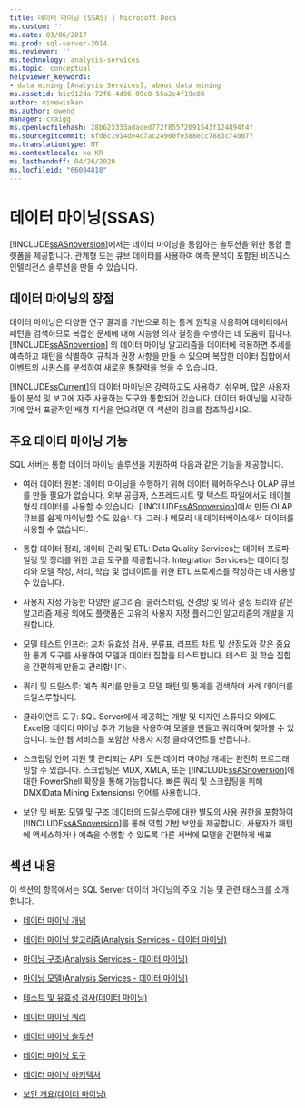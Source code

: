 ```yaml
---
title: 데이터 마이닝 (SSAS) | Microsoft Docs
ms.custom: ''
ms.date: 03/06/2017
ms.prod: sql-server-2014
ms.reviewer: ''
ms.technology: analysis-services
ms.topic: conceptual
helpviewer_keywords:
- data mining [Analysis Services], about data mining
ms.assetid: b1c912da-72f6-4d96-89c8-55a2c4f19e88
author: minewiskan
ms.author: owend
manager: craigg
ms.openlocfilehash: 28b623333adaced772f85572091543f124894f4f
ms.sourcegitcommit: 6fd8c1914de4c7ac24900fe388ecc7883c740077
ms.translationtype: MT
ms.contentlocale: ko-KR
ms.lasthandoff: 04/26/2020
ms.locfileid: "66084818"
---
```

# <a name="data-mining-ssas"></a>데이터 마이닝(SSAS)
  [!INCLUDE[ssASnoversion](../../includes/ssasnoversion-md.md)]에서는 데이터 마이닝을 통합하는 솔루션을 위한 통합 플랫폼을 제공합니다. 관계형 또는 큐브 데이터를 사용하여 예측 분석이 포함된 비즈니스 인텔리전스 솔루션을 만들 수 있습니다.  
  
## <a name="benefits-of-data-mining"></a>데이터 마이닝의 장점  
 데이터 마이닝은 다양한 연구 결과를 기반으로 하는 통계 원칙을 사용하여 데이터에서 패턴을 검색하므로 복잡한 문제에 대해 지능형 의사 결정을 수행하는 데 도움이 됩니다. [!INCLUDE[ssASnoversion](../../includes/ssasnoversion-md.md)] 의 데이터 마이닝 알고리즘을 데이터에 적용하면 추세를 예측하고 패턴을 식별하여 규칙과 권장 사항을 만들 수 있으며 복잡한 데이터 집합에서 이벤트의 시퀀스를 분석하여 새로운 통찰력을 얻을 수 있습니다.  
  
 [!INCLUDE[ssCurrent](../../includes/sscurrent-md.md)]의 데이터 마이닝은 강력하고도 사용하기 쉬우며, 많은 사용자들이 분석 및 보고에 자주 사용하는 도구와 통합되어 있습니다. 데이터 마이닝을 시작하기에 앞서 포괄적인 배경 지식을 얻으려면 이 섹션의 링크를 참조하십시오.  
  
## <a name="key-data-mining-features"></a>주요 데이터 마이닝 기능  
 SQL 서버는 통합 데이터 마이닝 솔루션을 지원하여 다음과 같은 기능을 제공합니다.  
  
-   여러 데이터 원본: 데이터 마이닝을 수행하기 위해 데이터 웨어하우스나 OLAP 큐브를 만들 필요가 없습니다. 외부 공급자, 스프레드시트 및 텍스트 파일에서도 테이블 형식 데이터를 사용할 수 있습니다. [!INCLUDE[ssASnoversion](../../includes/ssasnoversion-md.md)]에서 만든 OLAP 큐브를 쉽게 마이닝할 수도 있습니다. 그러나 메모리 내 데이터베이스에서 데이터를 사용할 수 없습니다.  
  
-   통합 데이터 정리, 데이터 관리 및 ETL: Data Quality Services는 데이터 프로파일링 및 정리를 위한 고급 도구를 제공합니다. Integration Services는 데이터 정리와 모델 작성, 처리, 학습 및 업데이트를 위한 ETL 프로세스를 작성하는 데 사용할 수 있습니다.  
  
-   사용자 지정 가능한 다양한 알고리즘: 클러스터링, 신경망 및 의사 결정 트리와 같은 알고리즘 제공 외에도 플랫폼은 고유의 사용자 지정 플러그인 알고리즘의 개발을 지원합니다.  
  
-   모델 테스트 인프라: 교차 유효성 검사, 분류표, 리프트 차트 및 산점도와 같은 중요한 통계 도구를 사용하여 모델과 데이터 집합을 테스트합니다. 테스트 및 학습 집합을 간편하게 만들고 관리합니다.  
  
-   쿼리 및 드릴스루: 예측 쿼리를 만들고 모델 패턴 및 통계를 검색하며 사례 데이터를 드릴스루합니다.  
  
-   클라이언트 도구: SQL Server에서 제공하는 개발 및 디자인 스튜디오 외에도 Excel용 데이터 마이닝 추가 기능을 사용하여 모델을 만들고 쿼리하며 찾아볼 수 있습니다. 또한 웹 서비스를 포함한 사용자 지정 클라이언트를 만듭니다.  
  
-   스크립팅 언어 지원 및 관리되는 API: 모든 데이터 마이닝 개체는 완전히 프로그래밍할 수 있습니다. 스크립팅은 MDX, XMLA, 또는 [!INCLUDE[ssASnoversion](../../includes/ssasnoversion-md.md)]에 대한 PowerShell 확장을 통해 가능합니다. 빠른 쿼리 및 스크립팅을 위해 DMX(Data Mining Extensions) 언어를 사용합니다.  
  
-   보안 및 배포: 모델 및 구조 데이터의 드릴스루에 대한 별도의 사용 권한을 포함하여 [!INCLUDE[ssASnoversion](../../includes/ssasnoversion-md.md)]를 통해 역할 기반 보안을 제공합니다. 사용자가 패턴에 액세스하거나 예측을 수행할 수 있도록 다른 서버에 모델을 간편하게 배포  
  
## <a name="in-this-section"></a>섹션 내용  
 이 섹션의 항목에서는 SQL Server 데이터 마이닝의 주요 기능 및 관련 태스크를 소개합니다.  
  
-   [데이터 마이닝 개념](data-mining-concepts.md)  
  
-   [데이터 마이닝 알고리즘&#40;Analysis Services - 데이터 마이닝&#41;](data-mining-algorithms-analysis-services-data-mining.md)  
  
-   [마이닝 구조&#40;Analysis Services - 데이터 마이닝&#41;](mining-structures-analysis-services-data-mining.md)  
  
-   [마이닝 모델&#40;Analysis Services - 데이터 마이닝&#41;](mining-models-analysis-services-data-mining.md)  
  
-   [테스트 및 유효성 검사&#40;데이터 마이닝&#41;](testing-and-validation-data-mining.md)  
  
-   [데이터 마이닝 쿼리](data-mining-queries.md)  
  
-   [데이터 마이닝 솔루션](data-mining-solutions.md)  
  
-   [데이터 마이닝 도구](data-mining-tools.md)  
  
-   [데이터 마이닝 아키텍처](data-mining-architecture.md)  
  
-   [보안 개요&#40;데이터 마이닝&#41;](security-overview-data-mining.md)  
  
  
